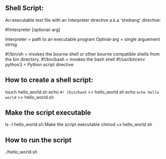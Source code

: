 ## Shell Script:
An executable text file with an interpreter directive
a.k.a 'shebang' directive:

#!interpreter [optional-arg]

Interpreter = path to an executable program
Optinal-arg = single arguement string

#!/bin/sh = invokes the bourne shell or other bourne compatible shells from the bin directory.
#!/bin/bash = invokes the bash shell
#!/usr/bin/env python3 = Python script directive

## How to create a shell script:
touch hello_world.sh
echo `#! /bin/bash` >> hello_world.sh
echo `echo hello world` >> hello_world.sh

## Make the script executable
ls -l hello_world.sh
Make the script executable
chmod +x hello_world.sh

## How to run the script
./hello_world.sh


